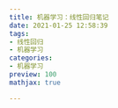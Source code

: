 ```yaml
---
title: 机器学习：线性回归笔记
date: 2021-01-25 12:58:39
tags:
- 线性回归
- 机器学习
categories:
- 机器学习
preview: 100
mathjax: true

---
```


<object data="./linner_regression.pdf " type="application/pdf" width="100%" height="900px">

